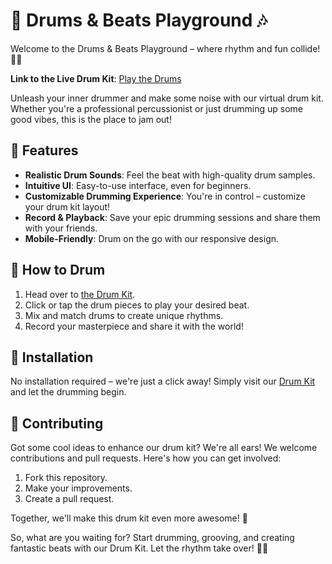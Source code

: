 # 🥁 Drums & Beats Playground 🎶

Welcome to the Drums & Beats Playground – where rhythm and fun collide! 🥁🎉

**Link to the Live Drum Kit**: [Play the Drums](https://lumena07.github.io/Drumss/)

Unleash your inner drummer and make some noise with our virtual drum kit. Whether you're a professional percussionist or just drumming up some good vibes, this is the place to jam out!

## 🥁 Features

- **Realistic Drum Sounds**: Feel the beat with high-quality drum samples.
- **Intuitive UI**: Easy-to-use interface, even for beginners.
- **Customizable Drumming Experience**: You're in control – customize your drum kit layout!
- **Record & Playback**: Save your epic drumming sessions and share them with your friends.
- **Mobile-Friendly**: Drum on the go with our responsive design.

## 🎵 How to Drum

1. Head over to [the Drum Kit](https://lumena07.github.io/Drumss/).
2. Click or tap the drum pieces to play your desired beat.
3. Mix and match drums to create unique rhythms.
4. Record your masterpiece and share it with the world!

## 🔧 Installation

No installation required – we're just a click away! Simply visit our [Drum Kit](https://lumena07.github.io/Drumss/) and let the drumming begin.

## 🙌 Contributing

Got some cool ideas to enhance our drum kit? We're all ears! We welcome contributions and pull requests. Here's how you can get involved:

1. Fork this repository.
2. Make your improvements.
3. Create a pull request.

Together, we'll make this drum kit even more awesome! 🥁



So, what are you waiting for? Start drumming, grooving, and creating fantastic beats with our Drum Kit. Let the rhythm take over! 🎵🥁


